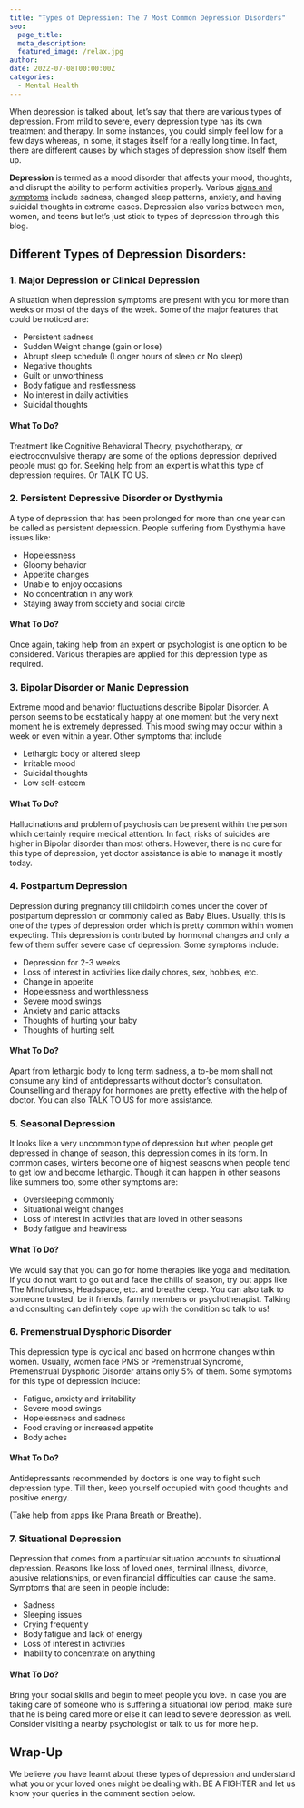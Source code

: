 ```yaml
---
title: "Types of Depression: The 7 Most Common Depression Disorders"
seo:
  page_title:
  meta_description:
  featured_image: /relax.jpg
author:
date: 2022-07-08T00:00:00Z
categories:
  - Mental Health
---
```


When depression is talked about, let’s say that there are various types of depression. From mild to severe, every depression type has its own treatment and therapy. In some instances, you could simply feel low for a few days whereas, in some, it stages itself for a really long time. In fact, there are different causes by which stages of depression show itself them up.

**Depression** is termed as a mood disorder that affects your mood, thoughts, and disrupt the ability to perform activities properly. Various [signs and symptoms](#) include sadness, changed sleep patterns, anxiety, and having suicidal thoughts in extreme cases. Depression also varies between men, women, and teens but let’s just stick to types of depression through this blog.

## Different Types of Depression Disorders:

### 1. Major Depression or Clinical Depression

A situation when depression symptoms are present with you for more than weeks or most of the days of the week. Some of the major features that could be noticed are:

- Persistent sadness
- Sudden Weight change (gain or lose)
- Abrupt sleep schedule (Longer hours of sleep or No sleep)
- Negative thoughts
- Guilt or unworthiness
- Body fatigue and restlessness
- No interest in daily activities
- Suicidal thoughts

#### What To Do?

Treatment like Cognitive Behavioral Theory, psychotherapy, or electroconvulsive therapy are some of the options depression deprived people must go for. Seeking help from an expert is what this type of depression requires. Or TALK TO US.

### 2. Persistent Depressive Disorder or Dysthymia

A type of depression that has been prolonged for more than one year can be called as persistent depression. People suffering from Dysthymia have issues like:

- Hopelessness
- Gloomy behavior
- Appetite changes
- Unable to enjoy occasions
- No concentration in any work
- Staying away from society and social circle

#### What To Do?

Once again, taking help from an expert or psychologist is one option to be considered. Various therapies are applied for this depression type as required.

### 3. Bipolar Disorder or Manic Depression

Extreme mood and behavior fluctuations describe Bipolar Disorder. A person seems to be ecstatically happy at one moment but the very next moment he is extremely depressed. This mood swing may occur within a week or even within a year. Other symptoms that include

- Lethargic body or altered sleep
- Irritable mood
- Suicidal thoughts
- Low self-esteem

#### What To Do?

Hallucinations and problem of psychosis can be present within the person which certainly require medical attention. In fact, risks of suicides are higher in Bipolar disorder than most others. However, there is no cure for this type of depression, yet doctor assistance is able to manage it mostly today.

### 4. Postpartum Depression

Depression during pregnancy till childbirth comes under the cover of postpartum depression or commonly called as Baby Blues. Usually, this is one of the types of depression order which is pretty common within women expecting. This depression is contributed by hormonal changes and only a few of them suffer severe case of depression. Some symptoms include:

- Depression for 2-3 weeks
- Loss of interest in activities like daily chores, sex, hobbies, etc.
- Change in appetite
- Hopelessness and worthlessness
- Severe mood swings
- Anxiety and panic attacks
- Thoughts of hurting your baby
- Thoughts of hurting self.

#### What To Do?

Apart from lethargic body to long term sadness, a to-be mom shall not consume any kind of antidepressants without doctor’s consultation. Counselling and therapy for hormones are pretty effective with the help of doctor. You can also TALK TO US for more assistance.

### 5. Seasonal Depression

It looks like a very uncommon type of depression but when people get depressed in change of season, this depression comes in its form. In common cases, winters become one of highest seasons when people tend to get low and become lethargic. Though it can happen in other seasons like summers too, some other symptoms are:

- Oversleeping commonly
- Situational weight changes
- Loss of interest in activities that are loved in other seasons
- Body fatigue and heaviness

#### What To Do?

We would say that you can go for home therapies like yoga and meditation. If you do not want to go out and face the chills of season, try out apps like The Mindfulness, Headspace, etc. and breathe deep. You can also talk to someone trusted, be it friends, family members or psychotherapist. Talking and consulting can definitely cope up with the condition so talk to us!

### 6. Premenstrual Dysphoric Disorder

This depression type is cyclical and based on hormone changes within women. Usually, women face PMS or Premenstrual Syndrome, Premenstrual Dysphoric Disorder attains only 5% of them. Some symptoms for this type of depression include:

- Fatigue, anxiety and irritability
- Severe mood swings
- Hopelessness and sadness
- Food craving or increased appetite
- Body aches

#### What To Do?

Antidepressants recommended by doctors is one way to fight such depression type. Till then, keep yourself occupied with good thoughts and positive energy.

(Take help from apps like Prana Breath or Breathe).

### 7. Situational Depression

Depression that comes from a particular situation accounts to situational depression. Reasons like loss of loved ones, terminal illness, divorce, abusive relationships, or even financial difficulties can cause the same. Symptoms that are seen in people include:

- Sadness
- Sleeping issues
- Crying frequently
- Body fatigue and lack of energy
- Loss of interest in activities
- Inability to concentrate on anything

#### What To Do?

Bring your social skills and begin to meet people you love. In case you are taking care of someone who is suffering a situational low period, make sure that he is being cared more or else it can lead to severe depression as well. Consider visiting a nearby psychologist or talk to us for more help.

## Wrap-Up

We believe you have learnt about these types of depression and understand what you or your loved ones might be dealing with. BE A FIGHTER and let us know your queries in the comment section below.

